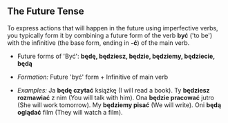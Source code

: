 ## The Future Tense

To express actions that will happen in the future using imperfective verbs, you typically form it by combining a future form of the verb **być** ('to be') with the infinitive (the base form, ending in **-ć**) of the main verb.

* Future forms of 'Być': **będę, będziesz, będzie, będziemy, będziecie, będą**
* *Formation:* Future 'być' form + Infinitive of main verb

* *Examples:* Ja **będę czytać** książkę (I will read a book). Ty **będziesz rozmawiać** z nim (You will talk with him). Ona **będzie pracować** jutro (She will work tomorrow). My **będziemy pisać** (We will write). Oni **będą oglądać** film (They will watch a film).